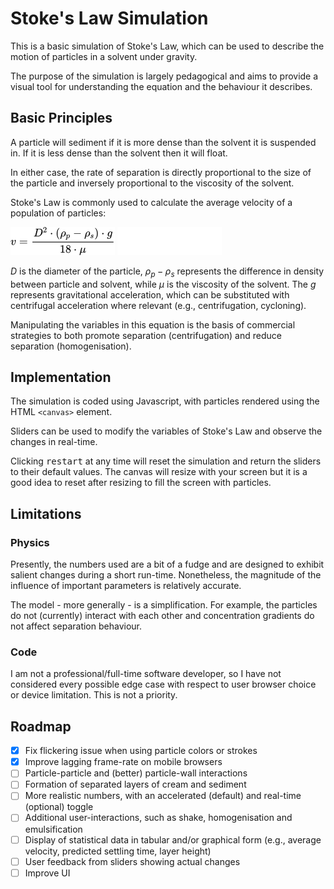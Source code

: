 # Stoke's Law Simulation

This is a basic simulation of Stoke's Law, which can be used to describe the motion of particles in a solvent under gravity.

The purpose of the simulation is largely pedagogical and aims to provide a visual tool for understanding the equation and the behaviour it describes.

## Basic Principles

A particle will sediment if it is more dense than the solvent it is suspended in. If it is less dense than the solvent then it will float.

In either case, the rate of separation is directly proportional to the size of the particle and inversely proportional to the viscosity of the solvent.

Stoke's Law is commonly used to calculate the average velocity of a population of particles:

![Equation for Stoke's Law](./img/equation_light.png#gh-light-mode-only)
![Equation for Stoke's Law](./img/equation_dark.png#gh-dark-mode-only)

$D$ is the diameter of the particle, $ρ_p - ρ_s$ represents the difference in density between particle and solvent, while $μ$ is the viscosity of the solvent. The $g$ represents gravitational acceleration, which can be substituted with centrifugal acceleration where relevant (e.g., centrifugation, cycloning).

Manipulating the variables in this equation is the basis of commercial strategies to both promote separation (centrifugation) and reduce separation (homogenisation).

## Implementation

The simulation is coded using Javascript, with particles rendered using the HTML `<canvas>` element.

Sliders can be used to modify the variables of Stoke's Law and observe the changes in real-time.

Clicking <kbd>restart</kbd> at any time will reset the simulation and return the sliders to their default values. The canvas will resize with your screen but it is a good idea to reset after resizing to fill the screen with particles. 

## Limitations

### Physics

Presently, the numbers used are a bit of a fudge and are designed to exhibit salient changes during a short run-time. Nonetheless, the magnitude of the influence of important parameters is relatively accurate.

The model - more generally - is a simplification. For example, the particles do not (currently) interact with each other and concentration gradients do not affect separation behaviour.

### Code

I am not a professional/full-time software developer, so I have not considered every possible edge case with respect to user browser choice or device limitation. This is not a priority.

## Roadmap

- [x] Fix flickering issue when using particle colors or strokes
- [x] Improve lagging frame-rate on mobile browsers
- [ ] Particle-particle and (better) particle-wall interactions
- [ ] Formation of separated layers of cream and sediment
- [ ] More realistic numbers, with an accelerated (default) and real-time (optional) toggle
- [ ] Additional user-interactions, such as shake, homogenisation and emulsification
- [ ] Display of statistical data in tabular and/or graphical form (e.g., average velocity, predicted settling time, layer height)
- [ ] User feedback from sliders showing actual changes
- [ ] Improve UI
